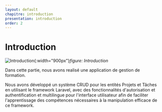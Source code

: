 ```yaml
---
layout: default
chapitre: introduction
presentation: introduction
order: 2
---
```



# Introduction
![Introduction](/soli-lms/Introduction/images/introduction.jpg){:width="900px"}*figure: Introduction*

<!-- note -->

Dans cette partie, nous avons realisé une application de gestion de formation.

Nous avons développé un système CRUD pour les entités Projets et Tâches en utilisant le framework Laravel, avec des fonctionnalités d'autorisation et authentification et multilingue pour l'interface utilisateur afin de faciliter l'apprentissage des compétences nécessaires à la manipulation efficace de ce framework.

<!-- new slide -->